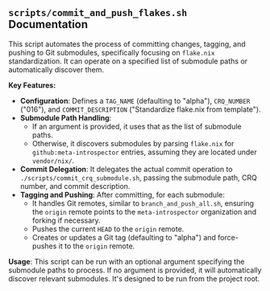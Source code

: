 ## `scripts/commit_and_push_flakes.sh` Documentation

This script automates the process of committing changes, tagging, and pushing to Git submodules, specifically focusing on `flake.nix` standardization. It can operate on a specified list of submodule paths or automatically discover them.

**Key Features:**
*   **Configuration**: Defines a `TAG_NAME` (defaulting to "alpha"), `CRQ_NUMBER` ("016"), and `COMMIT_DESCRIPTION` ("Standardize flake.nix from template").
*   **Submodule Path Handling**:
    *   If an argument is provided, it uses that as the list of submodule paths.
    *   Otherwise, it discovers submodules by parsing `flake.nix` for `github:meta-introspector` entries, assuming they are located under `vendor/nix/`.
*   **Commit Delegation**: It delegates the actual commit operation to `./scripts/commit_crq_submodule.sh`, passing the submodule path, CRQ number, and commit description.
*   **Tagging and Pushing**: After committing, for each submodule:
    *   It handles Git remotes, similar to `branch_and_push_all.sh`, ensuring the `origin` remote points to the `meta-introspector` organization and forking if necessary.
    *   Pushes the current `HEAD` to the `origin` remote.
    *   Creates or updates a Git tag (defaulting to "alpha") and force-pushes it to the `origin` remote.

**Usage**:
This script can be run with an optional argument specifying the submodule paths to process. If no argument is provided, it will automatically discover relevant submodules. It's designed to be run from the project root.
